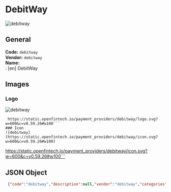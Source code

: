 # DebitWay 
![debitway](https://static.openfintech.io/payment_providers/debitway/logo.svg?w=600&c=v0.59.26#w100)  
## General 
**Code:** `debitway`  
**Vendor:** `debitway`  
**Name:**  
:	[en] DebitWay  
## Images 
### Logo 
![debitway](https://static.openfintech.io/payment_providers/debitway/logo.svg?w=600&c=v0.59.26#w100)  
```
 https://static.openfintech.io/payment_providers/debitway/logo.svg?w=600&c=v0.59.26#w100```  
### Icon 
![debitway](https://static.openfintech.io/payment_providers/debitway/icon.svg?w=600&c=v0.59.26#w100)  
```
 https://static.openfintech.io/payment_providers/debitway/icon.svg?w=600&c=v0.59.26#w100```  
## JSON Object 
```json
 {"code":"debitway","description":null,"vendor":"debitway","categories":null,"countries":null,"payment_method":null,"payout_method":null,"metadata":{"about_payments_code":"debitway"},"name":{"en":"DebitWay"}}```  
